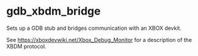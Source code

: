 # gdb_xbdm_bridge

Sets up a GDB stub and bridges communication with an XBOX devkit.

See https://xboxdevwiki.net/Xbox_Debug_Monitor for a description of the XBDM protocol.
